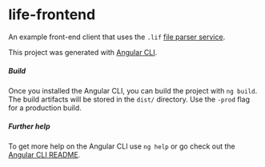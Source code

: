 # life-frontend
An example front-end client that uses the `.lif` [file parser service](https://github.com/ZoltanDalmadi/life-backend). 

This project was generated with [Angular CLI](https://github.com/angular/angular-cli).

##### Build
Once you installed the Angular CLI, you can build the project with `ng build`. The build artifacts will be stored in the `dist/` directory. Use the `-prod` flag for a production build.

##### Further help
To get more help on the Angular CLI use `ng help` or go check out the [Angular CLI README](https://github.com/angular/angular-cli/blob/master/README.md).
